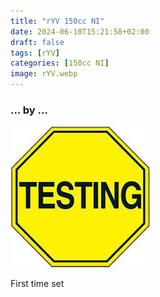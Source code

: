 ```yaml
---
title: "rYV 150cc NI"
date: 2024-06-10T15:21:58+02:00
draft: false
tags: [rYV]
categories: [150cc NI]
image: rYV.webp
---
```

### ... by ...
![Nothing there](testing.jpg)

First time set